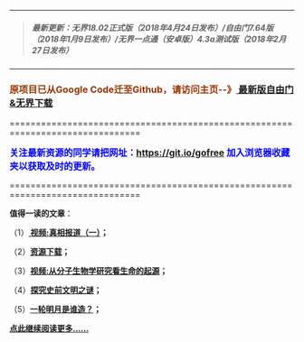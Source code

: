 ***
>##### 最新更新：无界18.02正式版（2018年4月24日发布）/自由门7.64版（2018年1月9日发布）/无界一点通（安卓版）4.3a测试版（2018年2月27日发布）
***

<h3><font color="#993300"> 原项目已从Google Code迁至Github，请访问主页--》<a href="https://github.com/sglfree/freesky/wiki/%E8%87%AA%E7%94%B1%E9%97%A8%E6%9C%80%E6%96%B0%E7%89%88%E4%B8%8B%E8%BD%BD-%E6%97%A0%E7%95%8C%E6%B5%8F%E8%A7%88%E6%9C%80%E6%96%B0%E6%AD%A3%E5%BC%8F%E7%89%88%E4%B8%8B%E8%BD%BD-%E7%BF%BB%E5%A2%99%E8%BD%AF%E4%BB%B6%E4%B8%8B%E8%BD%BD" target="_blank"> 最新版自由门&无界下载</a></font></h3>
<p>===============================================================================</p>
<font color="blue" size="3"><strong>关注最新资源的同学请把网址：<font color="#993300"><a href="https://git.io/gofree" target="_blank">https://git.io/gofree</a> </font>加入浏览器收藏夹以获取及时的更新。</strong></font>
<p>===============================================================================</p>
<p><strong>值得一读的文章</strong>：</p>
<p>（1）<strong><a href="http://d2j92eexby0w6h.cloudfront.net/go/truth" target="_blank"> 视频:真相报道（一）</a>；</strong></p>
<p>（2）<strong><a href="http://d2j92eexby0w6h.cloudfront.net/res-download/" target="_blank">资源下载</a>；</strong></p>
<p>（3）<strong><a href="http://d2j92eexby0w6h.cloudfront.net/go/biology" target="_blank">视频:从分子生物学研究看生命的起源</a>；</strong></p>
<p>（4）<strong><a href="http://d2j92eexby0w6h.cloudfront.net/go/discovery" target="_blank">探究史前文明之谜</a>；</strong></p>
<p>（5）<strong><a href="http://d2j92eexby0w6h.cloudfront.net/go/moon" target="_blank">一轮明月是谁造？</a>；</strong></p>
<p><strong><a href="http://d2j92eexby0w6h.cloudfront.net/" target="_blank">点此继续阅读更多……</a></strong></p>

